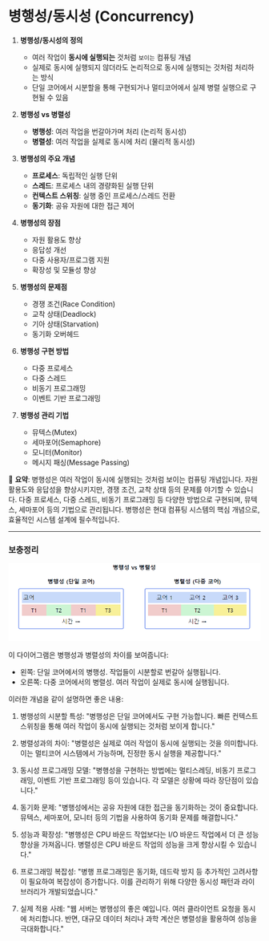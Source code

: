 # 병행성/동시성 (Concurrency)


1. **병행성/동시성의 정의**
    - 여러 작업이 **동시에 실행되는** 것처럼 `보이는` 컴퓨팅 개념
    - 실제로 동시에 실행되지 않더라도 논리적으로 동시에 실행되는 것처럼 처리하는 방식
    - 단일 코어에서 시분할을 통해 구현되거나 멀티코어에서 실제 병렬 실행으로 구현될 수 있음


2. **병행성 vs 병렬성**
    - **병행성**: 여러 작업을 번갈아가며 처리 (논리적 동시성)
    - **병렬성**: 여러 작업을 실제로 동시에 처리 (물리적 동시성)


3. **병행성의 주요 개념**
    - **프로세스**: 독립적인 실행 단위
    - **스레드**: 프로세스 내의 경량화된 실행 단위
    - **컨텍스트 스위칭**: 실행 중인 프로세스/스레드 전환
    - **동기화**: 공유 자원에 대한 접근 제어


4. **병행성의 장점**
    - 자원 활용도 향상
    - 응답성 개선
    - 다중 사용자/프로그램 지원
    - 확장성 및 모듈성 향상


5. **병행성의 문제점**
    - 경쟁 조건(Race Condition)
    - 교착 상태(Deadlock)
    - 기아 상태(Starvation)
    - 동기화 오버헤드


6. **병행성 구현 방법**
    - 다중 프로세스
    - 다중 스레드
    - 비동기 프로그래밍
    - 이벤트 기반 프로그래밍


7. **병행성 관리 기법**
    - 뮤텍스(Mutex)
    - 세마포어(Semaphore)
    - 모니터(Monitor)
    - 메시지 패싱(Message Passing)


📌 **요약**: 병행성은 여러 작업이 동시에 실행되는 것처럼 보이는 컴퓨팅 개념입니다. 자원 활용도와 응답성을 향상시키지만, 경쟁 조건, 교착 상태 등의 문제를 야기할 수 있습니다. 다중 프로세스, 다중 스레드, 비동기 프로그래밍 등 다양한 방법으로 구현되며, 뮤텍스, 세마포어 등의 기법으로 관리됩니다. 병행성은 현대 컴퓨팅 시스템의 핵심 개념으로, 효율적인 시스템 설계에 필수적입니다.

___
### 보충정리

![img.png](병행_병렬.png)


이 다이어그램은 병행성과 병렬성의 차이를 보여줍니다:
- 왼쪽: 단일 코어에서의 병행성. 작업들이 시분할로 번갈아 실행됩니다.
- 오른쪽: 다중 코어에서의 병렬성. 여러 작업이 실제로 동시에 실행됩니다.

이러한 개념을 같이 설명하면 좋은 내용:

1. 병행성의 시분할 특성:
   "병행성은 단일 코어에서도 구현 가능합니다. 빠른 컨텍스트 스위칭을 통해 여러 작업이 동시에 실행되는 것처럼 보이게 합니다."

2. 병렬성과의 차이:
   "병렬성은 실제로 여러 작업이 동시에 실행되는 것을 의미합니다. 이는 멀티코어 시스템에서 가능하며, 진정한 동시 실행을 제공합니다."

3. 동시성 프로그래밍 모델:
   "병행성을 구현하는 방법에는 멀티스레딩, 비동기 프로그래밍, 이벤트 기반 프로그래밍 등이 있습니다. 각 모델은 상황에 따라 장단점이 있습니다."

4. 동기화 문제:
   "병행성에서는 공유 자원에 대한 접근을 동기화하는 것이 중요합니다. 뮤텍스, 세마포어, 모니터 등의 기법을 사용하여 동기화 문제를 해결합니다."

5. 성능과 확장성:
   "병행성은 CPU 바운드 작업보다는 I/O 바운드 작업에서 더 큰 성능 향상을 가져옵니다. 병렬성은 CPU 바운드 작업의 성능을 크게 향상시킬 수 있습니다."

6. 프로그래밍 복잡성:
   "병행 프로그래밍은 동기화, 데드락 방지 등 추가적인 고려사항이 필요하여 복잡성이 증가합니다. 이를 관리하기 위해 다양한 동시성 패턴과 라이브러리가 개발되었습니다."

7. 실제 적용 사례:
   "웹 서버는 병행성의 좋은 예입니다. 여러 클라이언트 요청을 동시에 처리합니다. 반면, 대규모 데이터 처리나 과학 계산은 병렬성을 활용하여 성능을 극대화합니다."

